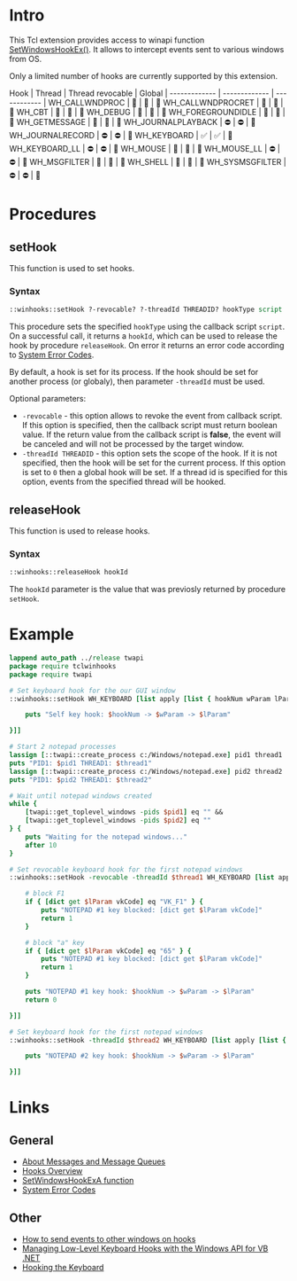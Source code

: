 # Intro
This Tcl extension provides access to winapi function [SetWindowsHookEx()](https://docs.microsoft.com/en-us/windows/win32/api/winuser/nf-winuser-setwindowshookexa). It allows to intercept events sent to various windows from OS.

Only a limited number of hooks are currently supported by this extension.

Hook | Thread | Thread revocable | Global |
------------- | ------------- | ------------ |
WH_CALLWNDPROC | :black_square_button: | :black_square_button: | :black_square_button:
WH_CALLWNDPROCRET | :black_square_button: | :black_square_button: | :black_square_button:
WH_CBT | :black_square_button: | :black_square_button: | :black_square_button:
WH_DEBUG | :black_square_button: | :black_square_button: | :black_square_button:
WH_FOREGROUNDIDLE | :black_square_button: | :black_square_button: | :black_square_button:
WH_GETMESSAGE | :black_square_button: | :black_square_button: | :black_square_button:
WH_JOURNALPLAYBACK | :no_entry: | :no_entry: | :black_square_button:
WH_JOURNALRECORD | :no_entry: | :no_entry: | :black_square_button:
WH_KEYBOARD | :white_check_mark: | :white_check_mark: | :black_square_button:
WH_KEYBOARD_LL | :no_entry: | :no_entry: | :black_square_button:
WH_MOUSE | :black_square_button: | :black_square_button: | :black_square_button:
WH_MOUSE_LL | :no_entry: | :no_entry: | :black_square_button:
WH_MSGFILTER | :black_square_button: | :black_square_button: | :black_square_button:
WH_SHELL | :black_square_button: | :black_square_button: | :black_square_button:
WH_SYSMSGFILTER | :no_entry: | :no_entry: | :black_square_button:

# Procedures
## setHook
This function is used to set hooks.
### Syntax
```tcl
::winhooks::setHook ?-revocable? ?-threadId THREADID? hookType script
```
This procedure sets the specified `hookType` using the callback script `script`. On a successful call, it returns a `hookId`, which can be used to release the hook by procedure `releaseHook`. On error it returns an error code according to [System Error Codes](https://docs.microsoft.com/en-us/windows/win32/debug/system-error-codes).

By default, a hook is set for its process. If the hook should be set for another process (or globaly), then parameter `-threadId` must be used.

Optional parameters:
* `-revocable` - this option allows to revoke the event from callback script. If this option is specified, then the callback script must return boolean value. If the return value from the callback script is **false**, the event will be canceled and will not be processed by the target window.
* `-threadId THREADID` - this option sets the scope of the hook. If it is not specified, then the hook will be set for the current process. If this option is set to `0` then a global hook will be set. If a thread id is specified for this option, events from the specified thread will be hooked.
## releaseHook
This function is used to release hooks.
### Syntax
```tcl
::winhooks::releaseHook hookId
```
The `hookId` parameter is the value that was previosly returned by procedure `setHook`.
# Example
```tcl
lappend auto_path ../release twapi
package require tclwinhooks
package require twapi

# Set keyboard hook for the our GUI window
::winhooks::setHook WH_KEYBOARD [list apply [list { hookNum wParam lParam } {

    puts "Self key hook: $hookNum -> $wParam -> $lParam"

}]]

# Start 2 notepad processes
lassign [::twapi::create_process c:/Windows/notepad.exe] pid1 thread1
puts "PID1: $pid1 THREAD1: $thread1"
lassign [::twapi::create_process c:/Windows/notepad.exe] pid2 thread2
puts "PID1: $pid2 THREAD1: $thread2"

# Wait until notepad windows created
while {
    [twapi::get_toplevel_windows -pids $pid1] eq "" &&
    [twapi::get_toplevel_windows -pids $pid2] eq ""
} {
    puts "Waiting for the notepad windows..."
    after 10
}

# Set revocable keyboard hook for the first notepad windows
::winhooks::setHook -revocable -threadId $thread1 WH_KEYBOARD [list apply [list { hookNum wParam lParam } {

    # block F1
    if { [dict get $lParam vkCode] eq "VK_F1" } {
        puts "NOTEPAD #1 key blocked: [dict get $lParam vkCode]"
        return 1
    }

    # block "a" key
    if { [dict get $lParam vkCode] eq "65" } {
        puts "NOTEPAD #1 key blocked: [dict get $lParam vkCode]"
        return 1
    }

    puts "NOTEPAD #1 key hook: $hookNum -> $wParam -> $lParam"
    return 0

}]]

# Set keyboard hook for the first notepad windows
::winhooks::setHook -threadId $thread2 WH_KEYBOARD [list apply [list { hookNum wParam lParam } {

    puts "NOTEPAD #2 key hook: $hookNum -> $wParam -> $lParam"

}]]
```
# Links
## General
* [About Messages and Message Queues](https://docs.microsoft.com/en-us/windows/win32/winmsg/about-messages-and-message-queues)
* [Hooks Overview](https://docs.microsoft.com/en-us/windows/win32/winmsg/about-hooks)
* [SetWindowsHookExA function](https://docs.microsoft.com/en-us/windows/win32/api/winuser/nf-winuser-setwindowshookexa)
* [System Error Codes](https://docs.microsoft.com/en-us/windows/win32/debug/system-error-codes)
## Other
* [How to send events to other windows on hooks](https://www.codeproject.com/Articles/1037/Hooks-and-DLLs)
* [Managing Low-Level Keyboard Hooks with the Windows API for VB .NET](https://www.codeguru.com/vb/gen/vb_system/keyboard/article.php/c4831/Managing-LowLevel-Keyboard-Hooks-with-the-Windows-API-for-VB-NET.htm)
* [Hooking the Keyboard](https://www.codeguru.com/cpp/w-p/system/keyboard/article.php/c5699/Hooking-the-Keyboard.htm)
